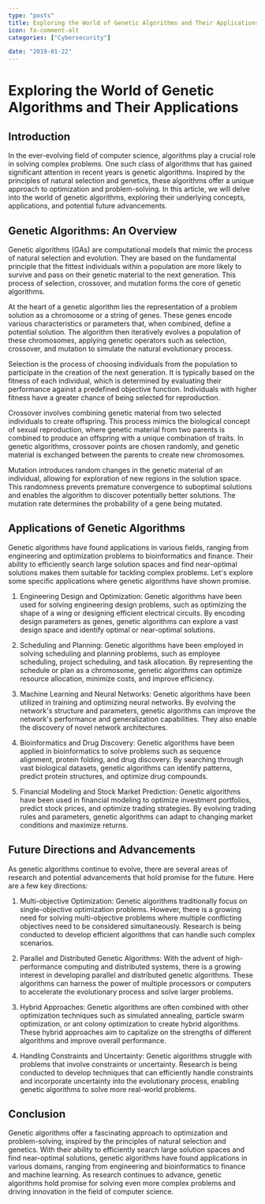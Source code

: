 ```yaml
---
type: "posts"
title: Exploring the World of Genetic Algorithms and Their Applications
icon: fa-comment-alt
categories: ["Cybersecurity"]

date: "2019-01-22"
---
```




# Exploring the World of Genetic Algorithms and Their Applications

## Introduction

In the ever-evolving field of computer science, algorithms play a crucial role in solving complex problems. One such class of algorithms that has gained significant attention in recent years is genetic algorithms. Inspired by the principles of natural selection and genetics, these algorithms offer a unique approach to optimization and problem-solving. In this article, we will delve into the world of genetic algorithms, exploring their underlying concepts, applications, and potential future advancements.

## Genetic Algorithms: An Overview

Genetic algorithms (GAs) are computational models that mimic the process of natural selection and evolution. They are based on the fundamental principle that the fittest individuals within a population are more likely to survive and pass on their genetic material to the next generation. This process of selection, crossover, and mutation forms the core of genetic algorithms.

At the heart of a genetic algorithm lies the representation of a problem solution as a chromosome or a string of genes. These genes encode various characteristics or parameters that, when combined, define a potential solution. The algorithm then iteratively evolves a population of these chromosomes, applying genetic operators such as selection, crossover, and mutation to simulate the natural evolutionary process.

Selection is the process of choosing individuals from the population to participate in the creation of the next generation. It is typically based on the fitness of each individual, which is determined by evaluating their performance against a predefined objective function. Individuals with higher fitness have a greater chance of being selected for reproduction.

Crossover involves combining genetic material from two selected individuals to create offspring. This process mimics the biological concept of sexual reproduction, where genetic material from two parents is combined to produce an offspring with a unique combination of traits. In genetic algorithms, crossover points are chosen randomly, and genetic material is exchanged between the parents to create new chromosomes.

Mutation introduces random changes in the genetic material of an individual, allowing for exploration of new regions in the solution space. This randomness prevents premature convergence to suboptimal solutions and enables the algorithm to discover potentially better solutions. The mutation rate determines the probability of a gene being mutated.

## Applications of Genetic Algorithms

Genetic algorithms have found applications in various fields, ranging from engineering and optimization problems to bioinformatics and finance. Their ability to efficiently search large solution spaces and find near-optimal solutions makes them suitable for tackling complex problems. Let's explore some specific applications where genetic algorithms have shown promise.

1. Engineering Design and Optimization: Genetic algorithms have been used for solving engineering design problems, such as optimizing the shape of a wing or designing efficient electrical circuits. By encoding design parameters as genes, genetic algorithms can explore a vast design space and identify optimal or near-optimal solutions.

2. Scheduling and Planning: Genetic algorithms have been employed in solving scheduling and planning problems, such as employee scheduling, project scheduling, and task allocation. By representing the schedule or plan as a chromosome, genetic algorithms can optimize resource allocation, minimize costs, and improve efficiency.

3. Machine Learning and Neural Networks: Genetic algorithms have been utilized in training and optimizing neural networks. By evolving the network's structure and parameters, genetic algorithms can improve the network's performance and generalization capabilities. They also enable the discovery of novel network architectures.

4. Bioinformatics and Drug Discovery: Genetic algorithms have been applied in bioinformatics to solve problems such as sequence alignment, protein folding, and drug discovery. By searching through vast biological datasets, genetic algorithms can identify patterns, predict protein structures, and optimize drug compounds.

5. Financial Modeling and Stock Market Prediction: Genetic algorithms have been used in financial modeling to optimize investment portfolios, predict stock prices, and optimize trading strategies. By evolving trading rules and parameters, genetic algorithms can adapt to changing market conditions and maximize returns.

## Future Directions and Advancements

As genetic algorithms continue to evolve, there are several areas of research and potential advancements that hold promise for the future. Here are a few key directions:

1. Multi-objective Optimization: Genetic algorithms traditionally focus on single-objective optimization problems. However, there is a growing need for solving multi-objective problems where multiple conflicting objectives need to be considered simultaneously. Research is being conducted to develop efficient algorithms that can handle such complex scenarios.

2. Parallel and Distributed Genetic Algorithms: With the advent of high-performance computing and distributed systems, there is a growing interest in developing parallel and distributed genetic algorithms. These algorithms can harness the power of multiple processors or computers to accelerate the evolutionary process and solve larger problems.

3. Hybrid Approaches: Genetic algorithms are often combined with other optimization techniques such as simulated annealing, particle swarm optimization, or ant colony optimization to create hybrid algorithms. These hybrid approaches aim to capitalize on the strengths of different algorithms and improve overall performance.

4. Handling Constraints and Uncertainty: Genetic algorithms struggle with problems that involve constraints or uncertainty. Research is being conducted to develop techniques that can efficiently handle constraints and incorporate uncertainty into the evolutionary process, enabling genetic algorithms to solve more real-world problems.

## Conclusion

Genetic algorithms offer a fascinating approach to optimization and problem-solving, inspired by the principles of natural selection and genetics. With their ability to efficiently search large solution spaces and find near-optimal solutions, genetic algorithms have found applications in various domains, ranging from engineering and bioinformatics to finance and machine learning. As research continues to advance, genetic algorithms hold promise for solving even more complex problems and driving innovation in the field of computer science.